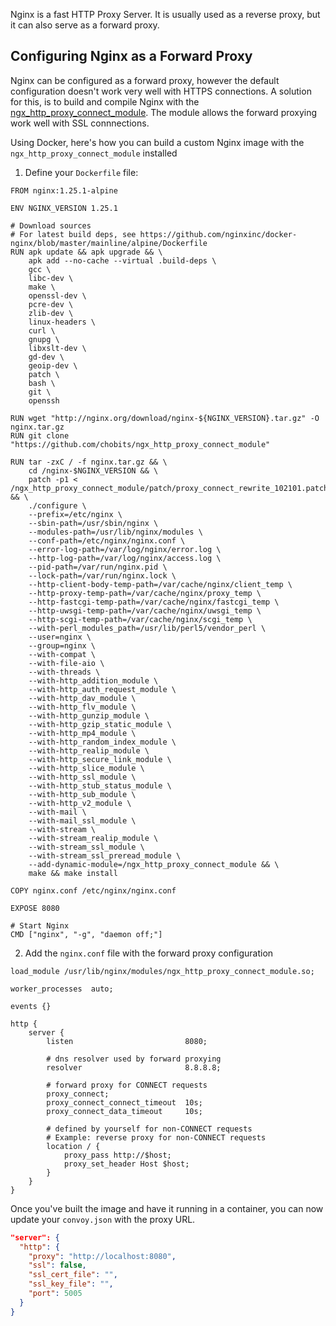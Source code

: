 Nginx is a fast HTTP Proxy Server. It is usually used as a reverse proxy, but it can also serve as a forward proxy.

## Configuring Nginx as a Forward Proxy
Nginx can be configured as a forward proxy, however the default configuration doesn't work very well with HTTPS connections. A solution for this, is to build and compile Nginx with the [ngx_http_proxy_connect_module](https://github.com/chobits/ngx_http_proxy_connect_module). The module allows the forward proxying work well with SSL connnections. 

Using Docker, here's how you can build a custom Nginx image with the `ngx_http_proxy_connect_module` installed

1. Define your `Dockerfile` file:

```
FROM nginx:1.25.1-alpine

ENV NGINX_VERSION 1.25.1

# Download sources
# For latest build deps, see https://github.com/nginxinc/docker-nginx/blob/master/mainline/alpine/Dockerfile
RUN apk update && apk upgrade && \
    apk add --no-cache --virtual .build-deps \
    gcc \
    libc-dev \
    make \
    openssl-dev \
    pcre-dev \
    zlib-dev \
    linux-headers \
    curl \
    gnupg \
    libxslt-dev \
    gd-dev \
    geoip-dev \
    patch \
    bash \
    git \
    openssh

RUN wget "http://nginx.org/download/nginx-${NGINX_VERSION}.tar.gz" -O nginx.tar.gz
RUN git clone "https://github.com/chobits/ngx_http_proxy_connect_module"

RUN tar -zxC / -f nginx.tar.gz && \
    cd /nginx-$NGINX_VERSION && \
    patch -p1 < /ngx_http_proxy_connect_module/patch/proxy_connect_rewrite_102101.patch && \
    ./configure \
    --prefix=/etc/nginx \
    --sbin-path=/usr/sbin/nginx \
    --modules-path=/usr/lib/nginx/modules \
    --conf-path=/etc/nginx/nginx.conf \
    --error-log-path=/var/log/nginx/error.log \
    --http-log-path=/var/log/nginx/access.log \
    --pid-path=/var/run/nginx.pid \
    --lock-path=/var/run/nginx.lock \
    --http-client-body-temp-path=/var/cache/nginx/client_temp \
    --http-proxy-temp-path=/var/cache/nginx/proxy_temp \
    --http-fastcgi-temp-path=/var/cache/nginx/fastcgi_temp \
    --http-uwsgi-temp-path=/var/cache/nginx/uwsgi_temp \
    --http-scgi-temp-path=/var/cache/nginx/scgi_temp \
    --with-perl_modules_path=/usr/lib/perl5/vendor_perl \
    --user=nginx \
    --group=nginx \
    --with-compat \
    --with-file-aio \
    --with-threads \
    --with-http_addition_module \
    --with-http_auth_request_module \
    --with-http_dav_module \
    --with-http_flv_module \
    --with-http_gunzip_module \
    --with-http_gzip_static_module \
    --with-http_mp4_module \
    --with-http_random_index_module \
    --with-http_realip_module \
    --with-http_secure_link_module \
    --with-http_slice_module \
    --with-http_ssl_module \
    --with-http_stub_status_module \
    --with-http_sub_module \
    --with-http_v2_module \
    --with-mail \
    --with-mail_ssl_module \
    --with-stream \
    --with-stream_realip_module \
    --with-stream_ssl_module \
    --with-stream_ssl_preread_module \
    --add-dynamic-module=/ngx_http_proxy_connect_module && \
    make && make install

COPY nginx.conf /etc/nginx/nginx.conf

EXPOSE 8080

# Start Nginx
CMD ["nginx", "-g", "daemon off;"]

```

2. Add the `nginx.conf` file with the forward proxy configuration

```nginx
load_module /usr/lib/nginx/modules/ngx_http_proxy_connect_module.so;

worker_processes  auto;

events {}

http {
    server {
        listen                         8080;

        # dns resolver used by forward proxying
        resolver                       8.8.8.8;

        # forward proxy for CONNECT requests
        proxy_connect;
        proxy_connect_connect_timeout  10s;
        proxy_connect_data_timeout     10s;

        # defined by yourself for non-CONNECT requests
        # Example: reverse proxy for non-CONNECT requests
        location / {
            proxy_pass http://$host;
            proxy_set_header Host $host;
        }
    }
}
```

Once you've built the image and have it running in a container, you can now update your `convoy.json` with the proxy URL.

```json
"server": {
  "http": {
    "proxy": "http://localhost:8080",
    "ssl": false,
    "ssl_cert_file": "",
    "ssl_key_file": "",
    "port": 5005
  }
}
```